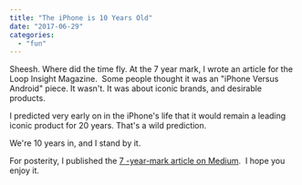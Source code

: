 ```yaml
---
title: "The iPhone is 10 Years Old"
date: "2017-06-29"
categories: 
  - "fun"
---
```


Sheesh. Where did the time fly. At the 7 year mark, I wrote an article for the Loop Insight Magazine.  Some people thought it was an "iPhone Versus Android" piece. It wasn't. It was about iconic brands, and desirable products.

I predicted very early on in the iPhone's life that it would remain a leading iconic product for 20 years. That's a wild prediction.

We're 10 years in, and I stand by it.

For posterity, I published the [7 -year-mark article on Medium](https://medium.com/@dermdaly/but-its-not-an-actual-walkman-2fd98e201b0).  I hope you enjoy it.
